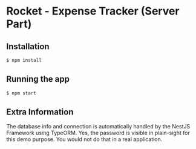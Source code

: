 # Rocket - Expense Tracker (Server Part)

## Installation

```bash
$ npm install
```

## Running the app

```bash
$ npm start
```

## Extra Information

The database info and connection is automatically handled by the NestJS Framework using TypeORM. 
Yes, the password is visible in plain-sight for this demo purpose. You would not do that in a real application.
